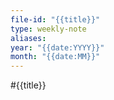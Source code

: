 ```yaml
---
file-id: "{{title}}"
type: weekly-note
aliases: 
year: "{{date:YYYY}}"
month: "{{date:MM}}"
---
```

#{{title}}




